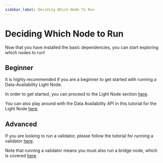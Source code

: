 ```yaml
---
sidebar_label: Deciding Which Node To Run
---
```


# Deciding Which Node to Run

Now that you have installed the basic dependencies,
you can start exploring which nodes to run!

## Beginner

It is highly recommended if you are a beginner to
get started with running a Data-Availability Light Node.

In order to get started, you can proceed to the
Light Node section [here](./light-node.mdx).

You can also play around with the Data Availability API
in this tutorial for the Light Node [here](../developers/node-tutorial.mdx).

## Advanced

If you are looking to run a validator, please follow the tutorial
for running a validator [here](./validator-node.md).

Note that running a validator means you must also run a bridge node,
which is covered [here](./bridge-node.mdx).
